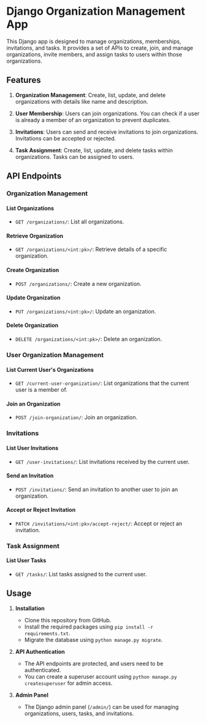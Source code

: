 # Django Organization Management App

This Django app is designed to manage organizations, memberships, invitations, and tasks. It provides a set of APIs to create, join, and manage organizations, invite members, and assign tasks to users within those organizations.

## Features

1. **Organization Management**: Create, list, update, and delete organizations with details like name and description.

2. **User Membership**: Users can join organizations. You can check if a user is already a member of an organization to prevent duplicates.

3. **Invitations**: Users can send and receive invitations to join organizations. Invitations can be accepted or rejected.

4. **Task Assignment**: Create, list, update, and delete tasks within organizations. Tasks can be assigned to users.

## API Endpoints

### Organization Management

#### List Organizations
- `GET /organizations/`: List all organizations.

#### Retrieve Organization
- `GET /organizations/<int:pk>/`: Retrieve details of a specific organization.

#### Create Organization
- `POST /organizations/`: Create a new organization.

#### Update Organization
- `PUT /organizations/<int:pk>/`: Update an organization.

#### Delete Organization
- `DELETE /organizations/<int:pk>/`: Delete an organization.

### User Organization Management

#### List Current User's Organizations
- `GET /current-user-organization/`: List organizations that the current user is a member of.

#### Join an Organization
- `POST /join-organization/`: Join an organization.

### Invitations

#### List User Invitations
- `GET /user-invitations/`: List invitations received by the current user.

#### Send an Invitation
- `POST /invitations/`: Send an invitation to another user to join an organization.

#### Accept or Reject Invitation
- `PATCH /invitations/<int:pk>/accept-reject/`: Accept or reject an invitation.

### Task Assignment

#### List User Tasks
- `GET /tasks/`: List tasks assigned to the current user.

## Usage

1. **Installation**

   - Clone this repository from GitHub.
   - Install the required packages using `pip install -r requirements.txt`.
   - Migrate the database using `python manage.py migrate`.

2. **API Authentication**

   - The API endpoints are protected, and users need to be authenticated.
   - You can create a superuser account using `python manage.py createsuperuser` for admin access.

3. **Admin Panel**

   - The Django admin panel (`/admin/`) can be used for managing organizations, users, tasks, and invitations.

